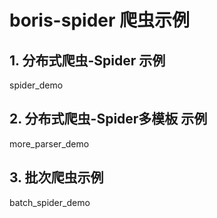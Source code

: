 # boris-spider 爬虫示例

## 1. 分布式爬虫-Spider 示例

spider_demo 

## 2. 分布式爬虫-Spider多模板 示例

more_parser_demo

## 3. 批次爬虫示例

batch_spider_demo
